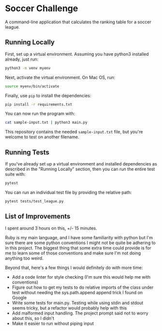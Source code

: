 # Soccer Challenge

A command-line application that calculates the ranking table for
a soccer league.

## Running Locally

First, set up a virtual environment. Assuming you have python3
installed already, just run:

```bash
python3 -m venv myenv
```

Next, activate the virtual environment. On Mac OS, run:

```bash
source myenv/bin/activate
```

Finally, use `pip` to install the dependencies:

```bash
pip install -r requirements.txt
```

You can now run the program with:

```bash
cat sample-input.txt | python3 main.py
```

This repository contains the needed `sample-input.txt` file, but
you're welcome to test on another filename.

## Running Tests

If you've already set up a virtual environment and installed
dependencies as described in the "Running Locally" section,
then you can run the entire test suite with:

```bash
pytest
```

You can run an individual test file by providing the relative path:

```bash
pytest tests/test_league.py
```

## List of Improvements

I spent around 3 hours on this, +/- 15 minutes.

Ruby is my main language, and I have some familiarity with python but
I'm sure there are some python conventions I might not be quite
be adhering to in this project. The biggest thing that some extra time
could provide is for me to learn some of those conventions and make
sure I'm not doing anything too weird.

Beyond that, here's a few things I would definitely do with more time:

- Add a code linter for style checking (I'm sure this would help me with conventions)
- Figure out how to get my tests to do relative imports of the class under
test without needing the sys.path.append append trick I found on Google
- Write some tests for main.py. Testing while using stdin and stdout
seems tricky, but a refactor would probably help with this
- Add malformed input handling. The project prompt said not to worry
about this, so I didn't
- Make it easier to run without piping input
